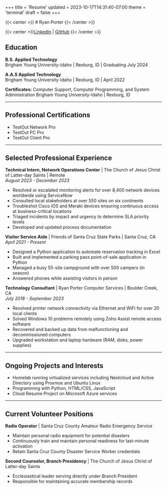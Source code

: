 +++
title = 'Resume'
updated = 2023-10-17T14:31:40-07:00
theme = 'terminal'
draft = false
+++

{{< center >}} # Ryan Porter {{< /center >}}

{{< center >}}[LinkedIn](https://linkedin.com/in/ryaninthewoods) | [GitHub](https://github.com/PorterRyan) {{< /center >}}

## Education
**B.S. Applied Technology**  
Brigham Young University-Idaho | Rexburg, ID | Graduating July 2024

**A.A.S Applied Technology**  
Brigham Young University-Idaho | Rexburg, ID | April 2022

**Certificates:** Computer Support, Computer Programming, and System Administration
Brigham Young University-Idaho | Rexburg, ID

---

## Professional Certifications  
- TestOut Network Pro
- TestOut PC Pro
- TestOut Client Pro

---

## Selected Professional Experience  
**Technical Intern, Network Operations Center** | The Church of Jesus Christ of Latter-day Saints | Remote  
_August 2023 - December 2023_  
- Resolved or escalated monitoring alerts for over 8,400 network devices worldwide using ServiceNow
- Consulted local stakeholders at over 550 sites on six continents
- Troubleshot Cisco IOS and Meraki devices ensuring continuous access at business-critical locations
- Triaged incidents by impact and urgency to determine SLA priority levels
- Developed and updated process documentation

**Visitor Service Aide** | Friends of Santa Cruz State Parks | Santa Cruz, CA  
_April 2021 - Present_  
- Designed a Python application to automate reservation tracking in Excel
- Built and implemented a parking pass point-of-sale application in Python
- Managed a busy 55-site campground with over 500 campers (in season)
- Answered phones while assisting visitors in person

**Technology Consultant** | Ryan Porter Computer Services | Boulder Creek, CA  
_July 2018 - September 2023_  
- Resolved printer network connectivity via Ethernet and WiFi for over 20 local clients
- Solved Windows 10 problems remotely using Zoho Assist remote access software
- Recovered and backed up data from malfunctioning and decommissioned computers
- Upgraded workstation and laptop hardware (RAM, disks, power supplies)

---

## Ongoing Projects and Interests  
- Homelab running virtualized services including Nextcloud and Active Directory using Proxmox and Ubuntu Linux
- Programming with Python, HTML/CSS, JavaScript
- Cloud Resume Project on Microsoft Azure services

---

## Current Volunteer Positions
**Radio Operator** | Santa Cruz County Amateur Radio Emergency Service  
- Maintain personal radio equipment for potential disasters
- Continuously train and maintain personal readiness for last-minute activation
- Retain Santa Cruz County Disaster Service Worker credentials

**Second Counselor, Branch Presidency** | The Church of Jesus Christ of Latter-day Saints  
- Ecclesiastical leader serving directly under Branch President
- Responsible for maintaining accurate membership records